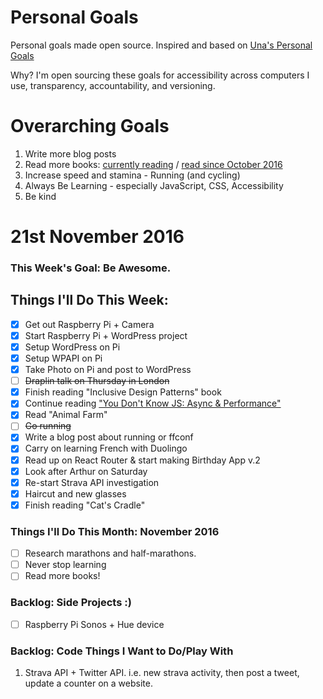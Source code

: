 Personal Goals
==============

Personal goals made open source. Inspired and based on [Una's Personal Goals](https://github.com/una/personal-goals)

Why? I'm open sourcing these goals for accessibility across computers I use, transparency, accountability, and versioning.

# Overarching Goals
1. Write more blog posts
2. Read more books: [currently reading](/books/books-in-progress.md) / [read since October 2016](/books/books-read.md)
3. Increase speed and stamina - Running (and cycling)
4. Always Be Learning - especially JavaScript, CSS, Accessibility
5. Be kind

# 21st November 2016

### This Week's Goal: Be Awesome.

## Things I'll Do This Week:
- [x] Get out Raspberry Pi + Camera
- [x] Start Raspberry Pi + WordPress project
- [x] Setup WordPress on Pi
- [x] Setup WPAPI on Pi
- [x] Take Photo on Pi and post to WordPress
- [ ] ~~Draplin talk on Thursday in London~~
- [x] Finish reading "Inclusive Design Patterns" book
- [x] Continue reading ["You Don't Know JS: Async & Performance"](https://github.com/getify/You-Dont-Know-JS/blob/master/async%20%26%20performance/README.md)
- [x] Read "Animal Farm"
- [ ] ~~Go running~~
- [x] Write a blog post about running or ffconf
- [x] Carry on learning French with Duolingo
- [x] Read up on React Router & start making Birthday App v.2
- [x] Look after Arthur on Saturday 
- [x] Re-start Strava API investigation
- [x] Haircut and new glasses
- [x] Finish reading "Cat's Cradle"

### Things I'll Do This Month: November 2016
- [ ] Research marathons and half-marathons.
- [ ] Never stop learning
- [ ] Read more books!

### Backlog: Side Projects :)
- [ ] Raspberry Pi Sonos + Hue device


### Backlog: Code Things I Want to Do/Play With
1. Strava API + Twitter API. i.e. new strava activity, then post a tweet, update a counter on a website.
